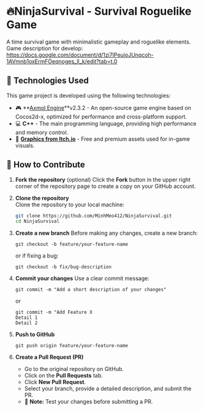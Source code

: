# 🔥NinjaSurvival - Survival Roguelike Game
A time survival game with minimalistic gameplay and roguelike elements.  
Game description for develop:
https://docs.google.com/document/d/1zi7IPeujoJUnqcoh-1AVmnb1oxErmFOeqnoges_ll_k/edit?tab=t.0

## 🔧 Technologies Used

This game project is developed using the following technologies:

- 🎮 **[Axmol Engine](https://github.com/axmolengine/axmol)**v2.3.2 - An open-source game engine based on Cocos2d-x, optimized for performance and cross-platform support.
- 💻 **C++** - The main programming language, providing high performance and memory control.
- 🎨 **[Graphics from Itch.io](https://itch.io/)** - Free and premium assets used for in-game visuals.


## 🚀 How to Contribute

1. **Fork the repository**  (optional)
   Click the **Fork** button in the upper right corner of the repository page to create a copy on your GitHub account.

2. **Clone the repository**  
   Clone the repository to your local machine:
   ```sh
   git clone https://github.com/MinhMeo412/NinjaSurvival.git
   cd NinjaSurvival
3. **Create a new branch**
   Before making any changes, create a new branch:
   ```
   git checkout -b feature/your-feature-name
   ```
   or if fixing a bug:
   ```
   git checkout -b fix/bug-description
4. **Commit your changes**
   Use a clear commit message:
   ```
   git commit -m "Add a short description of your changes"
   ```
   or
   ```
   git commit -m "Add Feature X
   Detail 1
   Detail 2
5. **Push to GitHub**
   ```
   git push origin feature/your-feature-name
6. **Create a Pull Request (PR)**  
   - Go to the original repository on GitHub.  
   - Click on the **Pull Requests** tab.  
   - Click **New Pull Request**.  
   - Select your branch, provide a detailed description, and submit the PR.  
   - 🚀 **Note:** Test your changes before submitting a PR.
